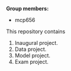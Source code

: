 **Group members:**

- mcp656

This repository contains

1. Inaugural project.
2. Data project.
3. Model project.
4. Exam project.
